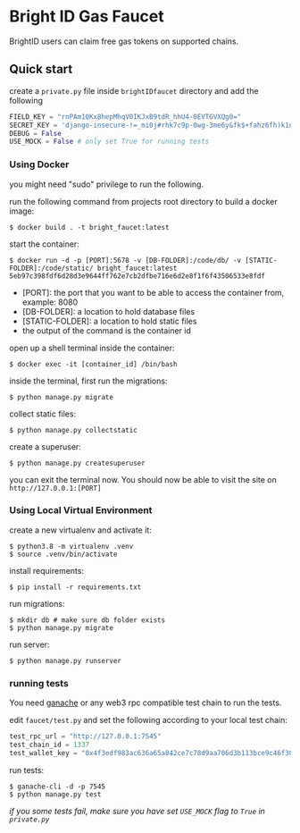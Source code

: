 # Bright ID Gas Faucet

BrightID users can claim free gas tokens on supported chains.

## Quick start

create a `private.py` file inside `brightIDfaucet` directory and add the following

```python
FIELD_KEY = "rnPAm1QKx8hepMhqV0IKJxB9tdR_hhU4-0EVTGVXQg0="
SECRET_KEY = 'django-insecure-!=_mi0j#rhk7c9p-0wg-3me6y&fk$+fahz6fh)k1n#&@s(9vf5'
DEBUG = False
USE_MOCK = False # only set True for running tests 
```

### Using Docker

you might need "sudo" privilege to run the following.

run the following command from projects root directory to build a docker image:

```shell
$ docker build . -t bright_faucet:latest
```

start the container:

```shell
$ docker run -d -p [PORT]:5678 -v [DB-FOLDER]:/code/db/ -v [STATIC-FOLDER]:/code/static/ bright_faucet:latest
5eb97c398fdf6d28d3e9644ff762e7cb2dfbe716e6d2e8f1f6f43506533e8fdf
```

- [PORT]: the port that you want to be able to access the container from, example: 8080
- [DB-FOLDER]: a location to hold database files
- [STATIC-FOLDER]: a location to hold static files
- the output of the command is the container id

open up a shell terminal inside the container:

```shell
$ docker exec -it [container_id] /bin/bash
```

inside the terminal, first run the migrations:

```shell
$ python manage.py migrate
```

collect static files:
```shell
$ python manage.py collectstatic
```

create a superuser:

```shell
$ python manage.py createsuperuser
```

you can exit the terminal now. You should now be able to visit the site on `http://127.0.0.1:[PORT]`


### Using Local Virtual Environment
create a new virtualenv and activate it:
```shell
$ python3.8 -m virtualenv .venv
$ source .venv/bin/activate
```
install requirements:
```shell
$ pip install -r requirements.txt
```
run migrations:
```shell
$ mkdir db # make sure db folder exists
$ python manage.py migrate
```

run server:
```shell
$ python manage.py runserver
```

### running tests

You need [ganache](https://www.npmjs.com/package/ganache-cli) or any web3 rpc compatible test chain to run the tests.

edit ```faucet/test.py``` and set the following according to your local test chain:
```python
test_rpc_url = "http://127.0.0.1:7545"
test_chain_id = 1337
test_wallet_key = "0x4f3edf983ac636a65a842ce7c78d9aa706d3b113bce9c46f30d7d21715b23b1d" # must hold some native tokens
```

run tests:
```shell
$ ganache-cli -d -p 7545
$ python manage.py test
```
*if you some tests fail, make sure you have set `USE_MOCK` flag to `True` in `private.py`*

